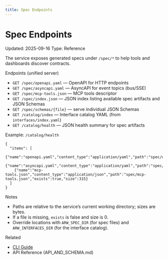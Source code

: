 ```yaml
---
title: Spec Endpoints
---
```


# Spec Endpoints
Updated: 2025-09-16
Type: Reference

The service exposes generated specs under `/spec/*` to help tools and dashboards discover contracts.

Endpoints (unified server)
- `GET /spec/openapi.yaml` — OpenAPI for HTTP endpoints
- `GET /spec/asyncapi.yaml` — AsyncAPI for event topics (bus/SSE)
- `GET /spec/mcp-tools.json` — MCP tools descriptor
- `GET /spec/index.json` — JSON index listing available spec artifacts and JSON Schemas
- `GET /spec/schemas/{file}` — serve individual JSON Schemas
- `GET /catalog/index` — Interface catalog YAML (from `interfaces/index.yaml`)
- `GET /catalog/health` — JSON health summary for spec artifacts

Example: `/catalog/health`
```
{
  "items": [
    {"name":"openapi.yaml","content_type":"application/yaml","path":"spec/openapi.yaml","exists":true,"size":51762},
    {"name":"asyncapi.yaml","content_type":"application/yaml","path":"spec/asyncapi.yaml","exists":true,"size":7932},
    {"name":"mcp-tools.json","content_type":"application/json","path":"spec/mcp-tools.json","exists":true,"size":315}
  ]
}
```

Notes
- Paths are relative to the service’s current working directory; sizes are bytes.
- If a file is missing, `exists` is false and size is 0.
- Override locations with `ARW_SPEC_DIR` (for spec files) and `ARW_INTERFACES_DIR` (for the interface catalog).

Related
- [CLI Guide](../guide/cli.md)
- API Reference (API_AND_SCHEMA.md)
